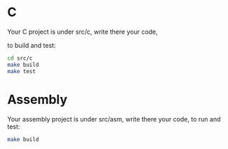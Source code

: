 # C 
Your C project is under src/c, write there your code,

to build and test:

```sh
cd src/c
make build
make test
```

# Assembly
Your assembly project is under src/asm, write there your code,
to run and test:

```sh
make build
```
